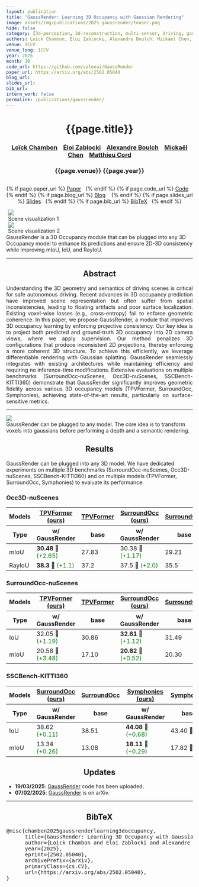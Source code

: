 ```yaml
---
layout: publication
title: "GaussRender: Learning 3D Occupancy with Gaussian Rendering"
image: assets/img/publications/2025_gaussrender/teaser.png
hide: false
category: [3d-perception, 3d-reconstruction, multi-sensor, driving, gaussian-splatting]
authors: Loick Chambon, Eloi Zablocki, Alexandre Boulch, Mickael Chen, Matthieu Cord
venue: ICCV
venue_long: ICCV
year: 2025
month: 10
code_url: https://github.com/valeoai/GaussRender
paper_url: https://arxiv.org/abs/2502.05040
blog_url:
slides_url:
bib_url:
intern_work: false
permalink: /publications/gaussrender/
---
```


<h1 align="center"> {{page.title}} </h1>
<!-- Simple call of authors -->
<!-- <h3 align="center"> {{page.authors}} </h3> -->
<!-- Alternatively you can add links to author pages -->
<h3 align="center"> <a href="https://loickch.github.io/">Loïck Chambon</a> &nbsp;&nbsp; <a href="https://eloiz.github.io">Éloi Zablocki</a> &nbsp;&nbsp; <a href="https://boulch.eu/">Alexandre Boulch</a> &nbsp;&nbsp; <a href="https://scholar.google.com/citations?user=QnRpMJAAAAAJ">Mickaël Chen</a> &nbsp;&nbsp; <a href="https://cord.isir.upmc.fr/">Matthieu Cord</a></h3>

<h3 align="center"> {{page.venue}} {{page.year}} </h3>

<div class="row justify-content-center">
  <div class="column">
      <p align="center">
      {% if page.paper_url %}
      <a href="{{ page.paper_url }}"><i class="far fa-file-pdf"></i> Paper</a>&nbsp;&nbsp;
      {% endif %}
      {% if page.code_url %}
      <a href="{{ page.code_url }}"><i class="fab fa-github"></i> Code</a> &nbsp;&nbsp;
      {% endif %}
      {% if page.blog_url %}
      <a href="{{ page.blog_url }}"><i class="fab fa-blogger"></i> Blog</a> &nbsp;&nbsp;
      {% endif %}
      {% if page.slides_url %}
      <a href="{{ page.slides_url }}"><i class="far fa-file-pdf"></i> Slides</a>&nbsp;&nbsp;
      {% endif %}
      {% if page.bib_url %}
      <a href="{{ page.bib_url}}"><i class="far fa-file-alt"></i> BibTeX</a>&nbsp;&nbsp;
      {% endif %}
    </p>
  </div>
</div>

<div class="row">
    <div class="col-sm mt-3 mt-md-0" style="padding-right: 5px;padding-left: 5px;">
        <img src="../../assets/img/publications/2025_gaussrender/demo_scene_0003.gif" class="img-fluid rounded z-depth-1"/>
        <div class="caption">
            Scene visualization 1
        </div>
    </div>
    <div class="col-sm mt-3 mt-md-0" style="padding-right: 5px;padding-left: 5px;">
        <img src="../../assets/img/publications/2025_gaussrender/demo_scene_0013.gif" class="img-fluid rounded z-depth-1"/>
        <div class="caption">
            Scene visualization 2
        </div>
    </div>
</div>
<div class="caption">
    GaussRender is a 3D Occupancy module that can be plugged into any 3D Occupancy model to enhance its predictions and ensure 2D-3D consistency while improving mIoU, IoU, and RayIoU.
</div>

<hr>

<h2 align="center"> Abstract</h2>

<p align="justify">Understanding the 3D geometry and semantics of driving scenes is critical for safe autonomous driving. Recent advances in 3D occupancy prediction have improved scene representation but often suffer from spatial inconsistencies, leading to floating artifacts and poor surface localization. Existing voxel-wise losses (e.g., cross-entropy) fail to enforce geometric coherence. In this paper, we propose GaussRender, a module that improves 3D occupancy learning by enforcing projective consistency. Our key idea is to project both predicted and ground-truth 3D occupancy into 2D camera views, where we apply supervision. Our method penalizes 3D configurations that produce inconsistent 2D projections, thereby enforcing a more coherent 3D structure. To achieve this efficiently, we leverage differentiable rendering with Gaussian splatting. GaussRender seamlessly integrates with existing architectures while maintaining efficiency and requiring no inference-time modifications. Extensive evaluations on multiple benchmarks (SurroundOcc-nuScenes, Occ3D-nuScenes, SSCBench-KITTI360) demonstrate that GaussRender significantly improves geometric fidelity across various 3D occupancy models (TPVFormer, SurroundOcc, Symphonies), achieving state-of-the-art results, particularly on surface-sensitive metrics.</p>

<hr>

<div class="row">
    <div class="col-sm mt-3 mt-md-0">
        <img src="../../assets/img/publications/2025_gaussrender/pipeline.png" class="img-fluid rounded z-depth-1"/>
        <div class="caption">
            GaussRender can be plugged to any model. The core idea is to transform voxels into gaussians before performing a depth and a semantic rendering.
        </div>
    </div>
</div>

<h2 align="center">Results</h2>

GaussRender can be plugged into any 3D model. We have dedicated experiments on multiple 3D benchmarks (SurroundOcc-nuScenes, Occ3D-nuScenes, SSCBench-KITTI360) and on multiple models (TPVFormer, SurroundOcc, Symphonies) to evaluate its performance.

<h3>Occ3D-nuScenes</h3>
<table>
    <thead>
        <tr>
            <th>Models</th>
            <th><a href="https://arxiv.org/abs/2502.05040">TPVFormer (ours)</a></th>
            <th><a href="https://arxiv.org/abs/2302.07817">TPVFormer</a></th>
            <th><a href="https://arxiv.org/abs/2502.05040">SurroundOcc (ours)</a></th>
            <th><a href="https://arxiv.org/abs/2303.09551">SurroundOcc</a></th>
            <th><a href="https://arxiv.org/abs/2304.05316">OccFormer</a></th>
            <th><a href="https://arxiv.org/abs/2309.09502">RenderOcc</a></th>
        </tr>
        <tr>
            <th>Type</th>
            <th>w/ GaussRender</th>
            <th>base</th>
            <th>w/ GaussRender</th>
            <th>base</th>
            <th>base</th>
            <th>base</th>
        </tr>
    </thead>
    <tbody>
        <tr>
            <td>mIoU</td>
            <td><strong>30.48 🥇</strong> <span style="color: green;">(+2.65)</span></td>
            <td>27.83</td>
            <td>30.38 🥈 <span style="color: green;">(+1.17)</span></td>
            <td>29.21</td>
            <td>21.93</td>
            <td>26.11</td>
        </tr>
        <tr>
            <td>RayIoU</td>
            <td><strong>38.3 🥇</strong> <span style="color: green;">(+1.1)</span></td>
            <td>37.2</td>
            <td>37.5 🥈 <span style="color: green;">(+2.0)</span></td>
            <td>35.5</td>
            <td>-</td>
            <td>19.5</td>
        </tr>
    </tbody>
</table>

<h3>SurroundOcc-nuScenes</h3>
<table>
    <thead>
        <tr>
            <th>Models</th>
            <th><a href="https://arxiv.org/abs/2502.05040">TPVFormer (ours)</a></th>
            <th><a href="https://arxiv.org/abs/2302.07817">TPVFormer</a></th>
            <th><a href="https://arxiv.org/abs/2502.05040">SurroundOcc (ours)</a></th>
            <th><a href="https://arxiv.org/abs/2303.09551">SurroundOcc</a></th>
            <th><a href="https://arxiv.org/abs/2304.05316">OccFormer</a></th>
            <th><a href="https://arxiv.org/abs/2412.04384">GaussianFormerv2</a></th>
        </tr>
        <tr>
            <th>Type</th>
            <th>w/ GaussRender</th>
            <th>base</th>
            <th>w/ GaussRender</th>
            <th>base</th>
            <th>base</th>
            <th>base</th>
        </tr>
    </thead>
    <tbody>
        <tr>
            <td>IoU</td>
            <td>32.05 🥈 <span style="color: green;">(+1.19)</span></td>
            <td>30.86</td>
            <td><strong>32.61 🥇</strong> <span style="color: green;">(+1.12)</span></td>
            <td>31.49</td>
            <td>31.39</td>
            <td>30.56</td>
        </tr>
        <tr>
            <td>mIoU</td>
            <td>20.58 🥈 <span style="color: green;">(+3.48)</span></td>
            <td>17.10</td>
            <td><strong>20.82 🥇</strong> <span style="color: green;">(+0.52)</span></td>
            <td>20.30</td>
            <td>19.03</td>
            <td>20.02</td>
        </tr>
    </tbody>
</table>

<h3>SSCBench-KITTI360</h3>
<table>
    <thead>
        <tr>
            <th>Models</th>
            <th><a href="https://arxiv.org/abs/2502.05040">SurroundOcc (ours)</a></th>
            <th><a href="https://arxiv.org/abs/2303.09551">SurroundOcc</a></th>
            <th><a href="https://arxiv.org/abs/2502.05040">Symphonies (ours)</a></th>
            <th><a href="https://arxiv.org/abs/2306.15670">Symphonies</a></th>
            <th><a href="https://arxiv.org/abs/2304.05316">OccFormer</a></th>
            <th><a href="https://arxiv.org/abs/2112.00726">MonoScene</a></th>
        </tr>
        <tr>
            <th>Type</th>
            <th>w/ GaussRender</th>
            <th>base</th>
            <th>w/ GaussRender</th>
            <th>base</th>
            <th>base</th>
            <th>base</th>
        </tr>
    </thead>
    <tbody>
        <tr>
            <td>IoU</td>
            <td>38.62 <span style="color: green;">(+0.11)</span></td>
            <td>38.51</td>
            <td><strong>44.08 🥇</strong> <span style="color: green;">(+0.68)</span></td>
            <td>43.40 🥈</td>
            <td>40.27</td>
            <td>37.87</td>
        </tr>
        <tr>
            <td>mIoU</td>
            <td>13.34 <span style="color: green;">(+0.26)</span></td>
            <td>13.08</td>
            <td><strong>18.11 🥇</strong> <span style="color: green;">(+0.29)</span></td>
            <td>17.82 🥈</td>
            <td>13.81</td>
            <td>12.31</td>
        </tr>
    </tbody>
</table>

<h2 align="center">Updates</h2>
<ul>
<li><strong>19/03/2025</strong>: <a href="https://arxiv.org/abs/2502.05040">GaussRender</a> code has been uploaded.</li>
<li><strong>07/02/2025</strong>: <a href="https://arxiv.org/abs/2502.05040">GaussRender</a> is on arXiv.</li>
</ul>

<hr>

<h2 align="center">BibTeX</h2>
<left>
  <pre class="bibtex-box">
@misc{chambon2025gaussrenderlearning3doccupancy,
      title={GaussRender: Learning 3D Occupancy with Gaussian Rendering}, 
      author={Loick Chambon and Eloi Zablocki and Alexandre Boulch and Mickael Chen and Matthieu Cord},
      year={2025},
      eprint={2502.05040},
      archivePrefix={arXiv},
      primaryClass={cs.CV},
      url={https://arxiv.org/abs/2502.05040}, 
}
</pre>
</left>

<br>
